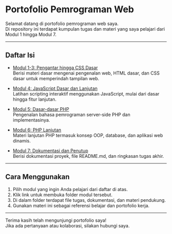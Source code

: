 # Portofolio Pemrograman Web

Selamat datang di portofolio pemrograman web saya.  
Di repository ini terdapat kumpulan tugas dan materi yang saya pelajari dari Modul 1 hingga Modul 7.

---

## Daftar Isi

- [Modul 1-3: Pengantar hingga CSS Dasar](https://github.com/maharani-project/Portofolio-Pemrograman-Web-202312001/tree/tugas/modul-1-3)  
  Berisi materi dasar mengenai pengenalan web, HTML dasar, dan CSS dasar untuk memperindah tampilan web.

- [Modul 4: JavaScript Dasar dan Lanjutan](https://github.com/maharani-project/Portofolio-Pemrograman-Web-202312001/tree/tugas/modul-4-javascript)  
  Latihan scripting interaktif menggunakan JavaScript, mulai dari dasar hingga fitur lanjutan.

- [Modul 5: Dasar-dasar PHP](https://github.com/maharani-project/Portofolio-Pemrograman-Web-202312001/tree/tugas/modul-5-css)  
  Pengenalan bahasa pemrograman server-side PHP dan implementasinya.

- [Modul 6: PHP Lanjutan](https://github.com/maharani-project/Portofolio-Pemrograman-Web-202312001/tree/tugas/modul-6-html)  
  Materi lanjutan PHP termasuk konsep OOP, database, dan aplikasi web dinamis.

- [Modul 7: Dokumentasi dan Penutup](./Modul%207/)  
  Berisi dokumentasi proyek, file README.md, dan ringkasan tugas akhir.

---

## Cara Menggunakan

1. Pilih modul yang ingin Anda pelajari dari daftar di atas.  
2. Klik link untuk membuka folder modul tersebut.  
3. Di dalam folder terdapat file tugas, dokumentasi, dan materi pendukung.  
4. Gunakan materi ini sebagai referensi belajar dan portofolio kerja.

---

Terima kasih telah mengunjungi portofolio saya!  
Jika ada pertanyaan atau kolaborasi, silakan hubungi saya.

